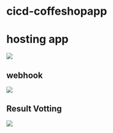 # cicd-coffeshopapp

# hosting app
<div>
<img src="https://user-images.githubusercontent.com/92756055/219390639-5c65f2ac-4284-4ec9-a9a1-2765145fddc2.png"/>
</div>

## webhook

<div>
<img src="https://user-images.githubusercontent.com/92756055/219391432-6a4d8fbf-fa22-4146-a139-272942e54c85.png"/>
</div>

## Result Votting
<div>
<img src="https://user-images.githubusercontent.com/92756055/211204436-761f16e7-ecb2-4cce-bc7a-9ccc244ed651.png"/>
</div>
